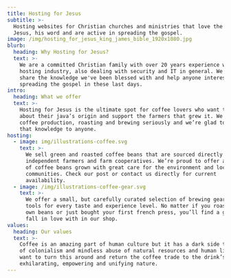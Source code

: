 ```yaml
---
title: Hosting for Jesus
subtitle: >-
  Hosting websites for Christian churches and ministries that love the Lord
  Jesus, his word and are active in spreading the gospel.
image: /img/hosting_for_jesus_king_james_bible_1920x1080.jpg
blurb:
  heading: Why Hosting for Jesus?
  text: >-
    We are a committed Christian family with over 20 years experience within the
    hosting industry, also dealing with security and IT in general. We want to
    share the knowledge we've been blessed with and help anyone interested in
    spreading the gospel in these last days.
intro:
  heading: What we offer
  text: >-
    Hosting for Jesus is the ultimate spot for coffee lovers who want to learn
    about their java’s origin and support the farmers that grew it. We take
    coffee production, roasting and brewing seriously and we’re glad to pass
    that knowledge to anyone.
hosting:
  - image: img/illustrations-coffee.svg
    text: >-
      We sell green and roasted coffee beans that are sourced directly from
      independent farmers and farm cooperatives. We’re proud to offer a variety
      of coffee beans grown with great care for the environment and local
      communities. Check our post or contact us directly for current
      availability.
  - image: /img/illustrations-coffee-gear.svg
    text: >-
      We offer a small, but carefully curated selection of brewing gear and
      tools for every taste and experience level. No matter if you roast your
      own beans or just bought your first french press, you’ll find a gadget to
      fall in love with in our shop.
values:
  heading: Our values
  text: >-
    Coffee is an amazing part of human culture but it has a dark side too – one
    of colonialism and mindless abuse of natural resources and human lives. We
    want to turn this around and return the coffee trade to the drink’s
    exhilarating, empowering and unifying nature.
---
```


